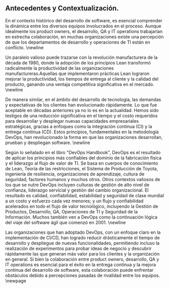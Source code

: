 ##  Antecedentes y Contextualización.

En el contexto histórico del desarrollo de software, es esencial comprender la dinámica entre los diversos equipos involucrados en el proceso. Aunque idealmente los product owners, el desarrollo, QA y IT operations trabajarían en estrecha colaboración, en muchas organizaciones existe una percepción de que los departamentos de desarrollo y operaciones de TI están en conflicto. \newline

Un paralelo valioso puede trazarse con la revolución manufacturera de la década de 1980, donde la adopción de los principios Lean transformó radicalmente la productividad de las organizaciones manufactureras.Aquellas que implementaron prácticas Lean lograron mejorar la productividad, los tiempos de entrega al cliente y la calidad del producto, ganando una ventaja competitiva significativa en el mercado. \newline

De manera similar, en el ámbito del desarrollo de tecnología, las demandas y expectativas de los clientes han evolucionado rápidamente. Lo que fue aceptable en décadas anteriores ya no lo es en la actualidad. Hemos sido testigos de una reducción significativa en el tiempo y el costo requeridos para desarrollar y desplegar nuevas capacidades empresariales estratégicas, gracias a enfoques como la integración continua (CI) y la entrega continua (CD). Estos principios, fundamentales en la metodología DevOps, han revolucionado la forma en que las organizaciones desarrollan, prueban y despliegan software. \newline

Según lo señalado en el libro "DevOps Handbook", DevOps es el resultado de aplicar los principios más confiables del dominio de la fabricación física y el liderazgo al flujo de valor de TI. Se basa en cuerpos de conocimiento de Lean, Teoría de las restricciones, el Sistema de Producción de Toyota, ingeniería de resiliencia, organizaciones de aprendizaje, cultura de seguridad, factores humanos y muchos otros. Otros contextos valiosos de los que se nutre DevOps incluyen culturas de gestión de alto nivel de confianza, liderazgo servicial y gestión del cambio organizacional. El resultado es calidad, confiabilidad, estabilidad y seguridad de clase mundial a un costo y esfuerzo cada vez menores; y un flujo y confiabilidad acelerados en todo el flujo de valor tecnológico, incluyendo la Gestión de Productos, Desarrollo, QA, Operaciones de TI y Seguridad de la Información. Muchos también ven a DevOps como la continuación lógica del viaje del software ágil que comenzó en 2001. \newline

Las organizaciones que han adoptado DevOps, con un enfoque claro en la implementación de CI/CD, han logrado reducir drásticamente el tiempo de desarrollo y despliegue de nuevas funcionalidades, permitiendo incluso la realización de experimentos para probar ideas de negocio y descubrir rápidamente las que generan más valor para los clientes y la organización en general. Si bien la colaboración entre product owners, desarrollo, QA y IT operations es esencial para el éxito en la entrega continua y la mejora continua del desarrollo de software, esta colaboración puede enfrentar obstáculos debido a percepciones pasadas de rivalidad entre los equipos. \newpage